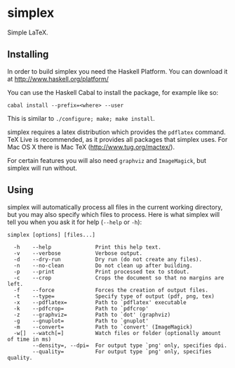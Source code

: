 simplex
=======

Simple LaTeX.

Installing
----------

In order to build simplex you need the Haskell Platform.
You can download it at http://www.haskell.org/platform/ 

You can use the Haskell Cabal to install the package,
for example like so:

    cabal install --prefix=<where> --user

This is similar to `./configure; make; make install`.

simplex requires a latex distribution which provides the
`pdflatex` command. TeX Live is recommended, as it provides
all packages that simplex uses. For Mac OS X there is 
Mac TeX (http://www.tug.org/mactex/).

For certain features you will also need `graphviz` and
`ImageMagick`, but simplex will run without.

Using
-----

simplex will automatically process all files in the
current working directory, but you may also specify
which files to process. Here is what simplex will tell
you when you ask it for help (`--help` or `-h`):

    simplex [options] [files...]

      -h    --help              Print this help text.
      -v    --verbose           Verbose output.
      -d    --dry-run           Dry run (do not create any files).
      -n    --no-clean          Do not clean up after building.
      -p    --print             Print processed tex to stdout.
      -c    --crop              Crops the document so that no margins are left.
      -f    --force             Forces the creation of output files.
      -t    --type=             Specify type of output (pdf, png, tex)
      -x    --pdflatex=         Path to `pdflatex' executable
      -k    --pdfcrop=          Path to `pdfcrop'
      -z    --graphviz=         Path to `dot' (graphviz)
      -g    --gnuplot=          Path to `gnuplot'
      -m    --convert=          Path to `convert' (ImageMagick)
      -w[]  --watch[=]          Watch files or folder (optionally amount of time in ms)
            --density=, --dpi=  For output type `png' only, specifies dpi.
            --quality=          For output type `png' only, specifies quality.


